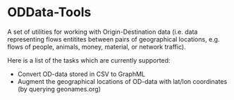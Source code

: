 ODData-Tools
============

A set of utilities for working with Origin-Destination data (i.e. data representing flows entitites between pairs of geographical locations, e.g. flows of people, animals, money, material, or network traffic).

Here is a list of the tasks which are currently supported:
- Convert OD-data stored in CSV to GraphML
- Augment the geographical locations of OD-data with lat/lon coordinates (by querying geonames.org)

